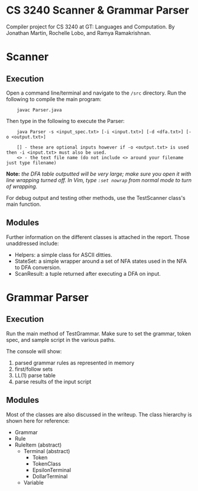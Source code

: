CS 3240 Scanner & Grammar Parser
================================
Compiler project for CS 3240 at GT: Languages and Computation. By Jonathan Martin, Rochelle Lobo, and Ramya Ramakrishnan.

Scanner
=======

Execution
---------
Open a command line/terminal and navigate to the `/src` directory. Run the following to compile the main program:

		javac Parser.java

Then type in the following to execute the Parser:

		java Parser -s <input_spec.txt> [-i <input.txt>] [-d <dfa.txt>] [-o <output.txt>]
		
		[] - these are optional inputs however if -o <output.txt> is used then -i <input.txt> must also be used.
		<> - the text file name (do not include <> around your filename just type filename)

**Note:** *the DFA table outputted will be very large; make sure you open it with line wrapping turned off. In Vim, type `:set nowrap` from normal mode to turn of wrapping.*

For debug output and testing other methods, use the TestScanner class's main function.

Modules
-------
Further information on the different classes is attached in the report. Those unaddressed include:
- Helpers: a simple class for ASCII ditties.
- StateSet: a simple wrapper around a set of NFA states used in the NFA to DFA conversion.
- ScanResult: a tuple returned after executing a DFA on input.

Grammar Parser
==============

Execution
---------
Run the main method of TestGrammar. Make sure to set the grammar, token spec, and sample script in the various paths.

The console will show:

1. parsed grammar rules as represented in memory
2. first/follow sets
3. LL(1) parse table
4. parse results of the input script

Modules
-------
Most of the classes are also discussed in the writeup. The class hierarchy is shown here for reference:
- Grammar
- Rule
- RuleItem (abstract)
  - Terminal (abstract)
    - Token
    - TokenClass
    - EpsilonTerminal
    - DollarTerminal
  - Variable
